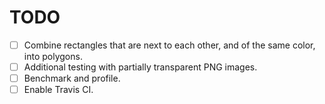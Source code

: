 # TODO

- [ ] Combine rectangles that are next to each other, and of the same color, into polygons.
- [ ] Additional testing with partially transparent PNG images.
- [ ] Benchmark and profile.
- [ ] Enable Travis CI.
